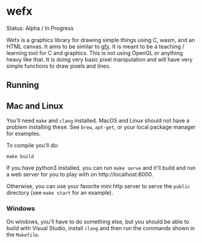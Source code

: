 # wefx

Status: Alpha / In Progress

Wefx is a graphics library for drawing simple things using C, wasm, and an HTML canvas. It aims to be similar to [gfx](https://www3.nd.edu/~dthain/courses/cse20211/fall2013/gfx/). It is meant to be a teaching / learning tool for C and graphics. This is not using OpenGL or anything heavy like that. It is doing very basic pixel manipulation and will have very simple functions to draw pixels and lines.

## Running

## Mac and Linux

You'll need `make` and `clang` installed. MacOS and Linux should not have a problem installing these. See `brew`, `apt-get`, or your local package manager for examples. 

To compile you'll do:

```
make build
```

If you have python3 installed, you can run `make serve` and it'll build and run a web server for you to play with on http://localhost:8000.

Otherwise, you can use your favorite mini http server to serve the `public` directory (see `make start` for an example).

### Windows

On windows, you'll have to do something else, but you should be able to build with Visual Studio, install `clang` and then run the commands shown in the `Makefile`.
